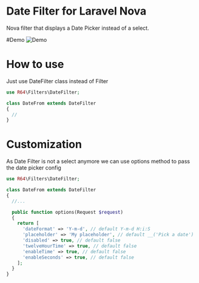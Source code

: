 # Date Filter for Laravel Nova

Nova filter that displays a Date Picker instead of a select.

#Demo
![Demo](http://g.recordit.co/7sG50yEf7O.gif)

# How to use

Just use DateFilter class instead of Filter

```php
use R64\Filters\DateFilter;

class DateFrom extends DateFilter
{
  //
}
```

# Customization

As Date Filter is not a select anymore we can use options method to pass the date picker config

```php
use R64\Filters\DateFilter;

class DateFrom extends DateFilter
{
  //...

  public function options(Request $request)
  {
    return [
      'dateFormat' => 'Y-m-d', // default Y-m-d H:i:S
      'placeholder' => 'My placeholder', // default __('Pick a date')
      'disabled' => true, // default false
      'twelveHourTime' => true, // default false
      'enableTime' => true, // default false
      'enableSeconds' => true, // default false
    ];
  }
}
```
